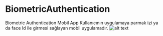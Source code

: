 # BiometricAuthentication
Biometric Authentication Mobil App
Kullanıcının uygulamaya parmak izi ya da face Id ile girmesi sağlayan mobil uygulamadır.
![alt text](https://r.resimlink.com/TMVoYG7m.png)
